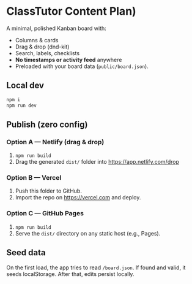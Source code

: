 # ClassTutor Content Plan)

A minimal, polished Kanban board with:
- Columns & cards
- Drag & drop (dnd-kit)
- Search, labels, checklists
- **No timestamps or activity feed** anywhere
- Preloaded with your board data (`public/board.json`).

## Local dev

```bash
npm i
npm run dev
```

## Publish (zero config)

### Option A — Netlify (drag & drop)
1. `npm run build`
2. Drag the generated `dist/` folder into https://app.netlify.com/drop

### Option B — Vercel
1. Push this folder to GitHub.
2. Import the repo on https://vercel.com and deploy.

### Option C — GitHub Pages
1. `npm run build`
2. Serve the `dist/` directory on any static host (e.g., Pages).

## Seed data

On the first load, the app tries to read `/board.json`. If found and valid, it seeds localStorage. After that, edits persist locally.

